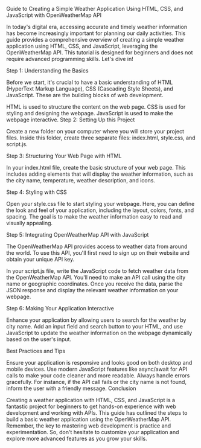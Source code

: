 Guide to Creating a Simple Weather Application Using HTML, CSS, and JavaScript with OpenWeatherMap API

In today's digital era, accessing accurate and timely weather information has become increasingly important for planning our daily activities. This guide provides a comprehensive overview of creating a simple weather application using HTML, CSS, and JavaScript, leveraging the OpenWeatherMap API. This tutorial is designed for beginners and does not require advanced programming skills. Let's dive in!

Step 1: Understanding the Basics

Before we start, it's crucial to have a basic understanding of HTML (HyperText Markup Language), CSS (Cascading Style Sheets), and JavaScript. These are the building blocks of web development.

HTML is used to structure the content on the web page.
CSS is used for styling and designing the webpage.
JavaScript is used to make the webpage interactive.
Step 2: Setting Up this Project

Create a new folder on your computer where you will store your project files. Inside this folder, create three separate files: index.html, style.css, and script.js.

Step 3: Structuring Your Web Page with HTML

In your index.html file, create the basic structure of your web page. This includes adding elements that will display the weather information, such as the city name, temperature, weather description, and icons.

Step 4: Styling with CSS

Open your style.css file to start styling your webpage. Here, you can define the look and feel of your application, including the layout, colors, fonts, and spacing. The goal is to make the weather information easy to read and visually appealing.

Step 5: Integrating OpenWeatherMap API with JavaScript

The OpenWeatherMap API provides access to weather data from around the world. To use this API, you'll first need to sign up on their website and obtain your unique API key.

In your script.js file, write the JavaScript code to fetch weather data from the OpenWeatherMap API. You'll need to make an API call using the city name or geographic coordinates. Once you receive the data, parse the JSON response and display the relevant weather information on your webpage.

Step 6: Making Your Application Interactive

Enhance your application by allowing users to search for the weather by city name. Add an input field and search button to your HTML, and use JavaScript to update the weather information on the webpage dynamically based on the user's input.

Best Practices and Tips

Ensure your application is responsive and looks good on both desktop and mobile devices.
Use modern JavaScript features like async/await for API calls to make your code cleaner and more readable.
Always handle errors gracefully. For instance, if the API call fails or the city name is not found, inform the user with a friendly message.
Conclusion

Creating a weather application with HTML, CSS, and JavaScript is a fantastic project for beginners to get hands-on experience with web development and working with APIs. This guide has outlined the steps to build a basic weather application using the OpenWeatherMap API. Remember, the key to mastering web development is practice and experimentation. So, don't hesitate to customize your application and explore more advanced features as you grow your skills.

